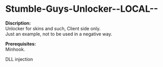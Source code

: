 # Stumble-Guys-Unlocker--LOCAL--
  
<b>Discription:</b>  
Unlocker for skins and such, Client side only.  
Just an example, not to be used in a negative way.
  
<b>Prerequisites:</b>  
Minhook.  
  
DLL injection
